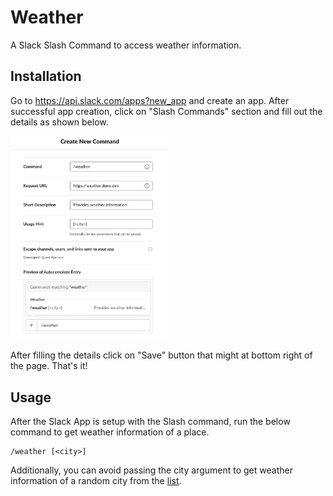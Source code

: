 # Weather

A Slack Slash Command to access weather information.

## Installation

Go to https://api.slack.com/apps?new_app and create an app. After successful app creation, click on "Slash Commands" section and fill out the details as shown below.

<img src="install.png" width="50%" alt="install instructions" />

After filling the details click on "Save" button that might at bottom right of the page. That's it!

## Usage

After the Slack App is setup with the Slash command, run the below command to get weather information of a place.

```
/weather [<city>]
```

Additionally, you can avoid passing the city argument to get weather information of a random city from the [list](cities.js).
